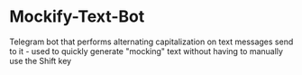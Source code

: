 # Mockify-Text-Bot

Telegram bot that performs alternating capitalization on text messages send to it - used to quickly generate "mocking" text without having to manually use the Shift key

